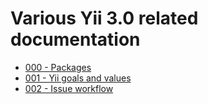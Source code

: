 # Various Yii 3.0 related documentation

- [000 - Packages](000-packages.md)
- [001 - Yii goals and values](001-yii-values.md)
- [002 - Issue workflow](002-issue-workflow.md)